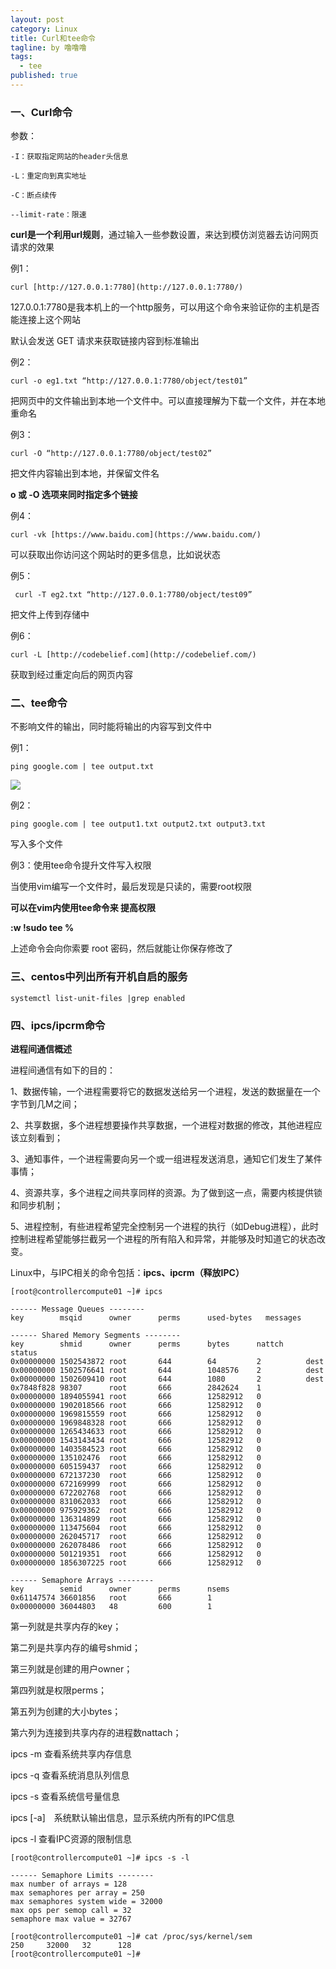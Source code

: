 ```yaml
---
layout: post
category: Linux
title: Curl和tee命令
tagline: by 噜噜噜
tags: 
  - tee
published: true
---
```


<!--more-->

### 一、Curl命令

参数：

```
-I：获取指定网站的header头信息

-L：重定向到真实地址

-C：断点续传

--limit-rate：限速
```

**curl是一个利用url规则**，通过输入一些参数设置，来达到模仿浏览器去访问网页请求的效果

例1：

```
curl [http://127.0.0.1:7780](http://127.0.0.1:7780/) 
```

127.0.0.1:7780是我本机上的一个http服务，可以用这个命令来验证你的主机是否能连接上这个网站

默认会发送 GET 请求来获取链接内容到标准输出

例2：

```
curl -o eg1.txt “http://127.0.0.1:7780/object/test01”
```

把网页中的文件输出到本地一个文件中。可以直接理解为下载一个文件，并在本地重命名

例3：

```
curl -O “http://127.0.0.1:7780/object/test02”
```

把文件内容输出到本地，并保留文件名

**o 或 -O 选项来同时指定多个链接**

例4：

```
curl -vk [https://www.baidu.com](https://www.baidu.com/)
```

可以获取出你访问这个网站时的更多信息，比如说状态

例5：

```
 curl -T eg2.txt “http://127.0.0.1:7780/object/test09”
```

把文件上传到存储中

例6：

```
curl -L [http://codebelief.com](http://codebelief.com/)
```

获取到经过重定向后的网页内容

### 二、tee命令

不影响文件的输出，同时能将输出的内容写到文件中

例1：

```
ping google.com | tee output.txt
```

![](https://i.loli.net/2020/09/09/gnAh5MP9ivrUHbZ.png)

例2：

```
ping google.com | tee output1.txt output2.txt output3.txt
```

写入多个文件

例3：使用tee命令提升文件写入权限

当使用vim编写一个文件时，最后发现是只读的，需要root权限

**可以在vim内使用tee命令来 提高权限**

**:w !sudo tee %**

上述命令会向你索要 root 密码，然后就能让你保存修改了

### 三、centos中列出所有开机自启的服务

```
systemctl list-unit-files |grep enabled
```

### 四、ipcs/ipcrm命令

**进程间通信概述**

进程间通信有如下的目的：

1、数据传输，一个进程需要将它的数据发送给另一个进程，发送的数据量在一个字节到几M之间；

2、共享数据，多个进程想要操作共享数据，一个进程对数据的修改，其他进程应该立刻看到；

3、通知事件，一个进程需要向另一个或一组进程发送消息，通知它们发生了某件事情；

4、资源共享，多个进程之间共享同样的资源。为了做到这一点，需要内核提供锁和同步机制；

5、进程控制，有些进程希望完全控制另一个进程的执行（如Debug进程），此时控制进程希望能够拦截另一个进程的所有陷入和异常，并能够及时知道它的状态改变。



Linux中，与IPC相关的命令包括：**ipcs、ipcrm（释放IPC）**

```
[root@controllercompute01 ~]# ipcs

------ Message Queues --------
key        msqid      owner      perms      used-bytes   messages

------ Shared Memory Segments --------
key        shmid      owner      perms      bytes      nattch     status
0x00000000 1502543872 root       644        64         2          dest
0x00000000 1502576641 root       644        1048576    2          dest
0x00000000 1502609410 root       644        1080       2          dest
0x7848f828 98307      root       666        2842624    1
0x00000000 1894055941 root       666        12582912   0
0x00000000 1902018566 root       666        12582912   0
0x00000000 1969815559 root       666        12582912   0
0x00000000 1969848328 root       666        12582912   0
0x00000000 1265434633 root       666        12582912   0
0x00000000 1543143434 root       666        12582912   0
0x00000000 1403584523 root       666        12582912   0
0x00000000 135102476  root       666        12582912   0
0x00000000 605159437  root       666        12582912   0
0x00000000 672137230  root       666        12582912   0
0x00000000 672169999  root       666        12582912   0
0x00000000 672202768  root       666        12582912   0
0x00000000 831062033  root       666        12582912   0
0x00000000 975929362  root       666        12582912   0
0x00000000 136314899  root       666        12582912   0
0x00000000 113475604  root       666        12582912   0
0x00000000 262045717  root       666        12582912   0
0x00000000 262078486  root       666        12582912   0
0x00000000 501219351  root       666        12582912   0
0x00000000 1856307225 root       666        12582912   0

------ Semaphore Arrays --------
key        semid      owner      perms      nsems
0x61147574 36601856   root       666        1
0x00000000 36044803   48         600        1
```



第一列就是共享内存的key；

第二列是共享内存的编号shmid；

第三列就是创建的用户owner；

第四列就是权限perms；

第五列为创建的大小bytes；

第六列为连接到共享内存的进程数nattach；





ipcs -m 查看系统共享内存信息

ipcs -q 查看系统消息队列信息

ipcs -s 查看系统信号量信息

ipcs [-a]　系统默认输出信息，显示系统内所有的IPC信息



ipcs -l 查看IPC资源的限制信息

```
[root@controllercompute01 ~]# ipcs -s -l

------ Semaphore Limits --------
max number of arrays = 128
max semaphores per array = 250
max semaphores system wide = 32000
max ops per semop call = 32
semaphore max value = 32767

[root@controllercompute01 ~]# cat /proc/sys/kernel/sem
250     32000   32      128
[root@controllercompute01 ~]#
```

